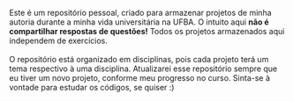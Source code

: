 Este é um repositório pessoal, criado para armazenar projetos de minha autoria durante a minha vida universitária na UFBA. 
O intuito aqui **não é compartilhar respostas de questões!** Todos os projetos armazenados aqui independem de exercícios.
<br/><br/>
O repositório está organizado em disciplinas, pois cada projeto terá um tema respectivo à uma disciplina. Atualizarei esse 
repositório sempre que eu tiver um novo projeto, conforme meu progresso no curso. Sinta-se à vontade para estudar os códigos, se quiser :)
